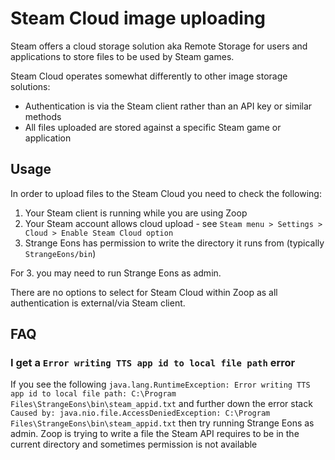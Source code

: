 # Steam Cloud image uploading

Steam offers a cloud storage solution aka Remote Storage for users and applications to store files to be used by Steam games.

Steam Cloud operates somewhat differently to other image storage solutions:

- Authentication is via the Steam client rather than an API key or similar methods
- All files uploaded are stored against a specific Steam game or application

## Usage

In order to upload files to the Steam Cloud you need to check the following:

1. Your Steam client is running while you are using Zoop
2. Your Steam account allows cloud upload - see `Steam menu > Settings > Cloud > Enable Steam Cloud option`
3. Strange Eons has permission to write the directory it runs from (typically `StrangeEons/bin`)

For 3. you may need to run Strange Eons as admin.

There are no options to select for Steam Cloud within Zoop as all authentication is external/via Steam client.

## FAQ

### I get a `Error writing TTS app id to local file path` error

If you see the following `java.lang.RuntimeException: Error writing TTS app id to local file path: C:\Program Files\StrangeEons\bin\steam_appid.txt` and further down the error stack `Caused by: java.nio.file.AccessDeniedException: C:\Program Files\StrangeEons\bin\steam_appid.txt` then try running Strange Eons as admin. Zoop is trying to write a file the Steam API requires to be in the current directory and sometimes permission is not available
